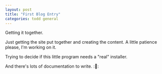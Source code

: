 ```yaml
---
layout: post
title: "First Blog Entry"
categories: todd general
---
```

Getting it together.

Just getting the site put together and creating the content. A little patience please, I'm working on it.

Trying to decide if this little program needs a "real" installer.

And there's lots of documentation to write. ::pencil::
